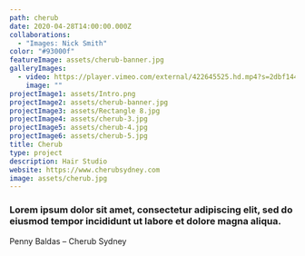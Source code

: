 ```yaml
---
path: cherub
date: 2020-04-28T14:00:00.000Z
collaborations:
  - "Images: Nick Smith"
color: "#93000f"
featureImage: assets/cherub-banner.jpg
galleryImages:
  - video: https://player.vimeo.com/external/422645525.hd.mp4?s=2dbf14414b4661aead1e892a3f73cc38d22612f5&profile_id=175
    image: ""
projectImage1: assets/Intro.png
projectImage2: assets/cherub-banner.jpg
projectImage3: assets/Rectangle 8.jpg
projectImage4: assets/cherub-3.jpg
projectImage5: assets/cherub-4.jpg
projectImage6: assets/cherub-5.jpg
title: Cherub
type: project
description: Hair Studio
website: https://www.cherubsydney.com
image: assets/cherub.jpg
---
```

### Lorem ipsum dolor sit amet, consectetur adipiscing elit, sed do eiusmod tempor incididunt ut labore et dolore magna aliqua.

Penny Baldas – Cherub Sydney

